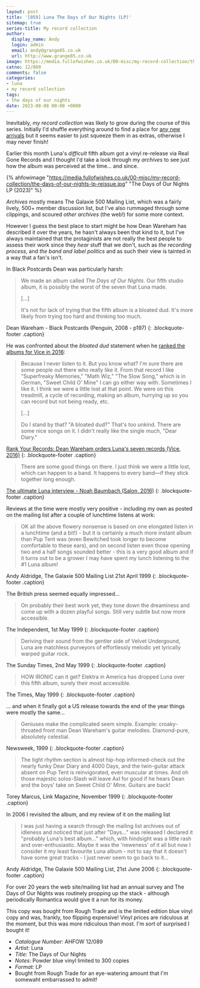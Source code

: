 ```yaml
---
layout: post
title: '[059] Luna The Days of Our Nights (LP)'
sitemap: true
series-title: My record collection
author:
  display_name: Andy
  login: admin
  email: andy@grange85.co.uk
  url: http://www.grange85.co.uk
image: https://media.fullofwishes.co.uk/00-misc/my-record-collection/the-days-of-our-nights-lp-reissue.jpg
catno: 12/089
comments: false
categories:
- luna
- my record collection
tags:
- the days of our nights
date: 2023-08-08 00:00 +0000
---
```

Inevitably, _my record collection_ was likely to grow during the course of this series. Initially I'd shuffle everything around to find a place for [any new arrivals](/2023/06/12/my-record-collection-042-angel-corpus-christi-bewitched-a-tribute-to-luna/) but it seems easier to just squeeze them in as extras, otherwise I may never finish!

Earlier this month Luna's _difficult_ fifth album got a vinyl re-release via Real Gone Records and I thought I'd take a look through my _archives_ to see just how the album was perceived at the time... and since.

{% ahfowimage "https://media.fullofwishes.co.uk/00-misc/my-record-collection/the-days-of-our-nights-lp-reissue.jpg" "The Days of Our Nights LP (2023)" %}

_Archives_ mostly means The Galaxie 500 Mailing List, which was a fairly lively, 500+ member discussion list, but I've also rummaged through some clippings, and scoured _other archives_ (the web!) for some more context.

However I guess the best place to start might be how Dean Wareham has described it over the years, he hasn't always been that kind to it, but I've always maintained that the protaginists are not really the best people to assess their work since they _hear_ stuff that we don't, such as _the recording process_, and _the band and label politics_ and as such their view is tainted in a way that a fan's isn't.

In Black Postcards Dean was particularly harsh:

<!--more-->

> We made an album called _The Days of Our Nights_. Our fifth studio album, it is possibly the worst of the seven that Luna made.  
>
> [...]  
>
> It's not for lack of trying that the fifth album is a bloated dud. It's more likely from trying too hard and thinking too much.

Dean Wareham - Black Postcards (Penguin, 2008 - p197)
{: .blockquote-footer .caption}

He was confronted about the _bloated dud_ statement when he [ranked the albums for Vice in 2016](https://www.vice.com/en/article/6azmx4/rank-your-records-luna-dean-wareham):

> Because I never listen to it. But you know what? I'm sure there are some people out there who really like it. From that record I like "Superfreaky Memories," "Math Wiz," "The Slow Song," which is in German, "Sweet Child O' Mine" I can go either way with. Sometimes I like it. I think we were a little lost at that point. We were on this treadmill, a cycle of recording, making an album, hurrying up so you can record but not being ready, etc.
>
> [...]  
>
> Do I stand by that? "A bloated dud?" That's too unkind. There are some nice songs on it. I didn't really like the single much, "Dear Diary."

[Rank Your Records: Dean Wareham orders Luna's seven records (Vice, 2016)](https://www.vice.com/en/article/6azmx4/rank-your-records-luna-dean-wareham)
{: .blockquote-footer .caption}

> There are some good things on there. I just think we were a little lost, which can happen to a band. It happens to every band—if they stick together long enough.

[The ultimate Luna interview - Noah Baumbach (Salon, 2016)](https://www.salon.com/2016/05/20/the_ultimate_luna_interview_noah_baumbach_and_dean_wareham_talk_super_groups_the_velvet_underground_and_the_history_of_one_of_new_yorks_greatest_bands/)
{: .blockquote-footer .caption}

Reviews at the time were mostly very positive - including my own as posted on the mailing list after a couple of lunchtime listens at work:

> OK all the above flowery nonsense is based on one elongated listen in a lunchtime (and a bit!) - but it is certainly a much more instant album than Pup Tent was (even Bewitched took longer to become comfortable to these ears), and on second listen even those opening two and a half songs sounded better - this is a very good album and if it turns out to be a grower I may have spent my lunch listening to the #1 Luna album!

Andy Aldridge, The Galaxie 500 Mailing List 21st April 1999
{: .blockquote-footer .caption}

The British press seemed equally impressed...

> On probably their best work yet, they tone down the dreaminess and come up with a dozen playful songs. Still very subtle but now more accessible.

The Independent, 1st May 1999
{: .blockquote-footer .caption}

> Deriving their sound from the gentler side of Velvet Undergound, Luna are matchless purveyors of effortlessly melodic yet lyrically warped guitar rock.

The Sunday Times, 2nd May 1999
{: .blockquote-footer .caption}

> HOW IRONIC can it get? Elektra in America has dropped Luna over this fifth album, surely their most accessible.

The Times, May 1999
{: .blockquote-footer .caption}

... and when it finally got a US release towards the end of the year things were mostly the same...

>  Geniuses make the complicated seem simple. Example: croaky-throated front man Dean Wareham's guitar melodies. Diamond-pure, absolutely celestial.

Newsweek, 1999
{: .blockquote-footer .caption}

> The tight rhythm section is almost hip-hop informed-check out the nearly funky Dear Diary and 4000 Days, and the twin-guitar attack absent on Pup Tent is reinvigorated, even muscular at times. And oh those majestic solos-Slash will leave Axl for good if he hears Dean and the boys' take on Sweet Child O' Mine. Guitars are back!

Torey Marcus, Link Magazine, November 1999
{: .blockquote-footer .caption}

In 2006 I revisited the album, and my review of it on the mailing list

> I was just having a search through the mailing list archives out of idleness and noticed that just after "Days..." was released I declared it "probably Luna's best album..." which, with hindsight was a little rash and over-enthusiastic. Maybe it was the 'neweness' of it all but now I consider it my least favourite Luna album - not to say that it doesn't have some great tracks - I just never seem to go back to it...

Andy Aldridge, The Galaxie 500 Mailing List, 21st June 2006
{: .blockquote-footer .caption}

For over 20 years the web site/mailing list had an annual survey and The Days of Our Nights was routinely propping up the stack - although periodically Romantica would give it a run for its money.

This copy was bought from Rough Trade and is the limited edition blue vinyl copy and was, frankly, too flipping expensive! Vinyl prices are ridculous at the moment, but this was more ridiculous than most. I'm sort of surprised I bought it!

 - *Catalogue Number:* AHFOW 12/089
 - *Artist:* Luna
 - *Title:* The Days of Our Nights
 - *Notes:* Powder blue vinyl limited to 300 copies
 - *Format:* LP
 - Bought from Rough Trade for an eye-watering amount that I'm somewaht embarrassed to admit!
